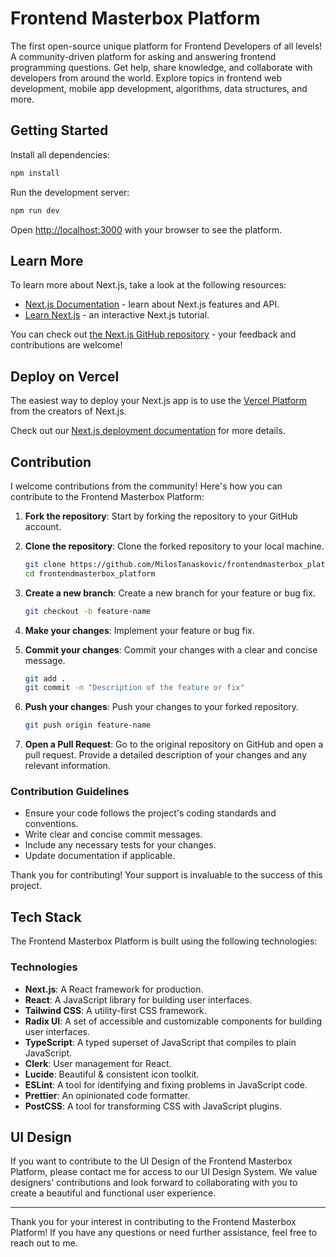 # Frontend Masterbox Platform

The first open-source unique platform for Frontend Developers of all levels! A community-driven platform for asking and answering frontend programming questions. Get help, share knowledge, and collaborate with developers from around the world. Explore topics in frontend web development, mobile app development, algorithms, data structures, and more.

## Getting Started

Install all dependencies:

```bash
npm install
```

Run the development server:

```bash
npm run dev
```

Open [http://localhost:3000](http://localhost:3000) with your browser to see the platform.

## Learn More

To learn more about Next.js, take a look at the following resources:

- [Next.js Documentation](https://nextjs.org/docs) - learn about Next.js features and API.
- [Learn Next.js](https://nextjs.org/learn) - an interactive Next.js tutorial.

You can check out [the Next.js GitHub repository](https://github.com/vercel/next.js/) - your feedback and contributions are welcome!

## Deploy on Vercel

The easiest way to deploy your Next.js app is to use the [Vercel Platform](https://vercel.com/new?utm_medium=default-template&filter=next.js&utm_source=create-next-app&utm_campaign=create-next-app-readme) from the creators of Next.js.

Check out our [Next.js deployment documentation](https://nextjs.org/docs/deployment) for more details.

## Contribution

I welcome contributions from the community! Here's how you can contribute to the Frontend Masterbox Platform:

1. **Fork the repository**: Start by forking the repository to your GitHub account.

2. **Clone the repository**: Clone the forked repository to your local machine.

   ```bash
   git clone https://github.com/MilosTanaskovic/frontendmasterbox_platform.git
   cd frontendmasterbox_platform
   ```

3. **Create a new branch**: Create a new branch for your feature or bug fix.

   ```bash
   git checkout -b feature-name
   ```

4. **Make your changes**: Implement your feature or bug fix.

5. **Commit your changes**: Commit your changes with a clear and concise message.

   ```bash
   git add .
   git commit -m "Description of the feature or fix"
   ```

6. **Push your changes**: Push your changes to your forked repository.

   ```bash
   git push origin feature-name
   ```

7. **Open a Pull Request**: Go to the original repository on GitHub and open a pull request. Provide a detailed description of your changes and any relevant information.

### Contribution Guidelines

- Ensure your code follows the project's coding standards and conventions.
- Write clear and concise commit messages.
- Include any necessary tests for your changes.
- Update documentation if applicable.

Thank you for contributing! Your support is invaluable to the success of this project.

## Tech Stack

The Frontend Masterbox Platform is built using the following technologies:

### Technologies

- **Next.js**: A React framework for production.
- **React**: A JavaScript library for building user interfaces.
- **Tailwind CSS**: A utility-first CSS framework.
- **Radix UI**: A set of accessible and customizable components for building user interfaces.
- **TypeScript**: A typed superset of JavaScript that compiles to plain JavaScript.
- **Clerk**: User management for React.
- **Lucide**: Beautiful & consistent icon toolkit.
- **ESLint**: A tool for identifying and fixing problems in JavaScript code.
- **Prettier**: An opinionated code formatter.
- **PostCSS**: A tool for transforming CSS with JavaScript plugins.

## UI Design

If you want to contribute to the UI Design of the Frontend Masterbox Platform, please contact me for access to our UI Design System. We value designers' contributions and look forward to collaborating with you to create a beautiful and functional user experience.

---

Thank you for your interest in contributing to the Frontend Masterbox Platform! If you have any questions or need further assistance, feel free to reach out to me.